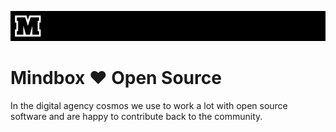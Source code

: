 ![Open Source at Mindbox](https://github.com/mindbox/.github/blob/main/img/mbx.png)

# Mindbox ♥ Open Source

In the digital agency cosmos we use to work a lot with open source software and are happy to contribute back to the community.
